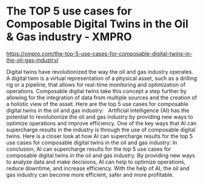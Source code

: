 # The TOP 5 use cases for Composable Digital Twins in the Oil & Gas industry - XMPRO

https://xmpro.com/the-top-5-use-cases-for-composable-digital-twins-in-the-oil-gas-industry/

Digital twins have revolutionized the way the oil and gas industry operates. A digital twin is a virtual representation of a physical asset, such as a drilling rig or a pipeline, that allows for real-time monitoring and optimization of operations. Composable digital twins take this concept a step further by allowing for the integration of data from multiple sources and the creation of a holistic view of the asset. Here are the top 5 use cases for composable digital twins in the oil and gas industry:
 
Artificial intelligence (AI) has the potential to revolutionize the oil and gas industry by providing new ways to optimize operations and improve efficiency. One of the key ways that AI can supercharge results in the industry is through the use of composable digital twins. Here is a closer look at how AI can supercharge results for the top 5 use cases for composable digital twins in the oil and gas industry:
In conclusion, AI can supercharge results for the top 5 use cases for composable digital twins in the oil and gas industry. By providing new ways to analyze data and make decisions, AI can help to optimize operations, reduce downtime, and increase efficiency. With the help of AI, the oil and gas industry can become more efficient, safer and more profitable.